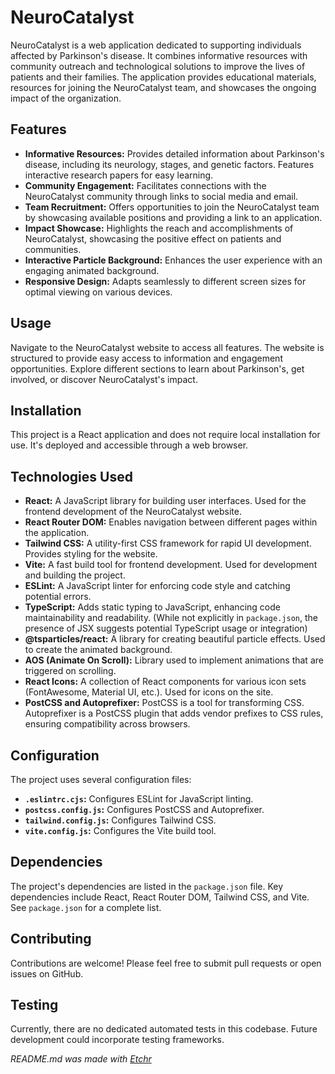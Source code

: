# NeuroCatalyst

NeuroCatalyst is a web application dedicated to supporting individuals affected by Parkinson's disease.  It combines informative resources with community outreach and technological solutions to improve the lives of patients and their families.  The application provides educational materials, resources for joining the NeuroCatalyst team, and showcases the ongoing impact of the organization.

## Features

* **Informative Resources:** Provides detailed information about Parkinson's disease, including its neurology, stages, and genetic factors.  Features interactive research papers for easy learning.
* **Community Engagement:** Facilitates connections with the NeuroCatalyst community through links to social media and email.
* **Team Recruitment:** Offers opportunities to join the NeuroCatalyst team by showcasing available positions and providing a link to an application.
* **Impact Showcase:** Highlights the reach and accomplishments of NeuroCatalyst, showcasing the positive effect on patients and communities.
* **Interactive Particle Background:** Enhances the user experience with an engaging animated background.
* **Responsive Design:**  Adapts seamlessly to different screen sizes for optimal viewing on various devices.

## Usage

Navigate to the NeuroCatalyst website to access all features.  The website is structured to provide easy access to information and engagement opportunities.  Explore different sections to learn about Parkinson's, get involved, or discover NeuroCatalyst's impact.

## Installation

This project is a React application and does not require local installation for use.  It's deployed and accessible through a web browser.

## Technologies Used

* **React:** A JavaScript library for building user interfaces. Used for the frontend development of the NeuroCatalyst website.
* **React Router DOM:** Enables navigation between different pages within the application.
* **Tailwind CSS:** A utility-first CSS framework for rapid UI development. Provides styling for the website.
* **Vite:** A fast build tool for frontend development.  Used for development and building the project.
* **ESLint:** A JavaScript linter for enforcing code style and catching potential errors.
* **TypeScript:** Adds static typing to JavaScript, enhancing code maintainability and readability. (While not explicitly in `package.json`, the presence of JSX suggests potential TypeScript usage or integration)
* **@tsparticles/react:** A library for creating beautiful particle effects. Used to create the animated background.
* **AOS (Animate On Scroll):** Library used to implement animations that are triggered on scrolling.
* **React Icons:** A collection of React components for various icon sets (FontAwesome, Material UI, etc.). Used for icons on the site.
* **PostCSS and Autoprefixer:**  PostCSS is a tool for transforming CSS. Autoprefixer is a PostCSS plugin that adds vendor prefixes to CSS rules, ensuring compatibility across browsers.


## Configuration

The project uses several configuration files:

* **`.eslintrc.cjs`:**  Configures ESLint for JavaScript linting.
* **`postcss.config.js`:** Configures PostCSS and Autoprefixer.
* **`tailwind.config.js`:**  Configures Tailwind CSS.
* **`vite.config.js`:** Configures the Vite build tool.

## Dependencies

The project's dependencies are listed in the `package.json` file.  Key dependencies include React, React Router DOM, Tailwind CSS, and Vite.  See `package.json` for a complete list.

## Contributing

Contributions are welcome! Please feel free to submit pull requests or open issues on GitHub.

## Testing

Currently, there are no dedicated automated tests in this codebase.  Future development could incorporate testing frameworks.


*README.md was made with [Etchr](https://etchr.dev)*